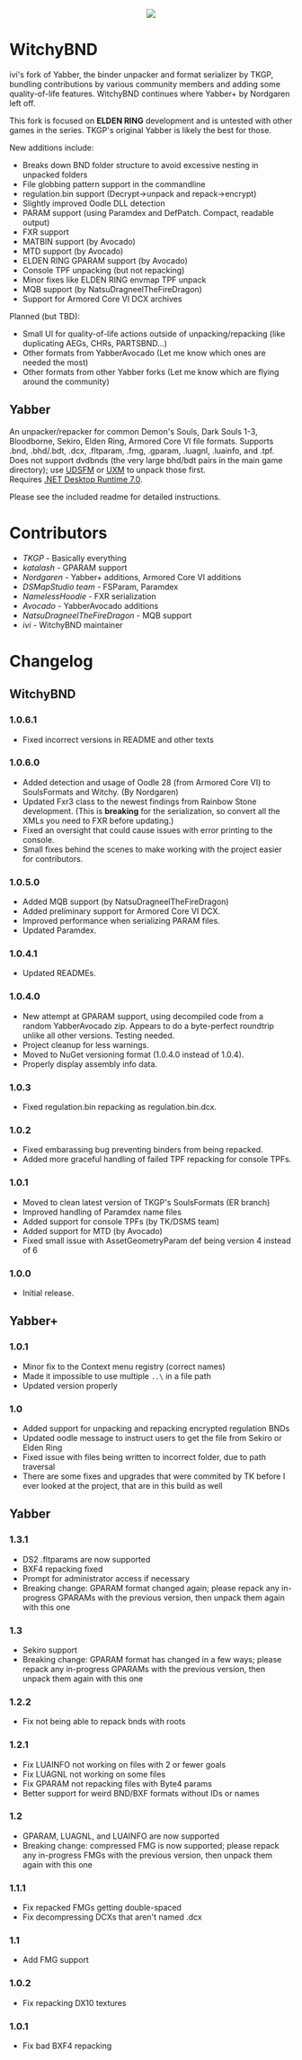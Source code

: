 <p align="center">
  <img src="https://github.com/ividyon/WitchyBND/blob/main/public/logo.png?raw=true" />
</p>

# WitchyBND
ivi's fork of Yabber, the binder unpacker and format serializer by TKGP, bundling contributions by various community members and adding some quality-of-life features.
WitchyBND continues where Yabber+ by Nordgaren left off.

This fork is focused on **ELDEN RING** development and is untested with other games in the series. TKGP's original Yabber is likely the best for those.

New additions include:
* Breaks down BND folder structure to avoid excessive nesting in unpacked folders
* File globbing pattern support in the commandline
* regulation.bin support (Decrypt->unpack and repack->encrypt)
* Slightly improved Oodle DLL detection
* PARAM support (using Paramdex and DefPatch. Compact, readable output)
* FXR support
* MATBIN support (by Avocado)
* MTD support (by Avocado)
* ELDEN RING GPARAM support (by Avocado)
* Console TPF unpacking (but not repacking)
* Minor fixes like ELDEN RING envmap TPF unpack
* MQB support (by NatsuDragneelTheFireDragon)
* Support for Armored Core VI DCX archives

Planned (but TBD):
* Small UI for quality-of-life actions outside of unpacking/repacking (like duplicating AEGs, CHRs, PARTSBND...)
* Other formats from YabberAvocado (Let me know which ones are needed the most)
* Other formats from other Yabber forks (Let me know which are flying around the community)

## Yabber
An unpacker/repacker for common Demon's Souls, Dark Souls 1-3, Bloodborne, Sekiro, Elden Ring, Armored Core VI file formats. Supports .bnd, .bhd/.bdt, .dcx, .fltparam, .fmg, .gparam, .luagnl, .luainfo, and .tpf.
Does not support dvdbnds (the very large bhd/bdt pairs in the main game directory); use [UDSFM](https://www.nexusmods.com/darksouls/mods/1304) or [UXM](https://www.nexusmods.com/sekiro/mods/26) to unpack those first.  
Requires [.NET Desktop Runtime 7.0](https://dotnet.microsoft.com/en-us/download/dotnet/thank-you/runtime-desktop-7.0.5-windows-x64-installer).  

Please see the included readme for detailed instructions.  

# Contributors
* *TKGP* - Basically everything
* *katalash* - GPARAM support
* *Nordgaren* - Yabber+ additions, Armored Core VI additions
* *DSMapStudio team* - FSParam, Paramdex
* *NamelessHoodie* - FXR serialization
* *Avocado* - YabberAvocado additions
* *NatsuDragneelTheFireDragon* - MQB support
* *ivi* - WitchyBND maintainer

# Changelog
## WitchyBND

### 1.0.6.1

* Fixed incorrect versions in README and other texts

### 1.0.6.0

* Added detection and usage of Oodle 28 (from Armored Core VI) to SoulsFormats and Witchy. (By Nordgaren)
* Updated Fxr3 class to the newest findings from Rainbow Stone development. (This is **breaking** for the serialization, so convert all the XMLs you need to FXR before updating.)
* Fixed an oversight that could cause issues with error printing to the console.
* Small fixes behind the scenes to make working with the project easier for contributors.

### 1.0.5.0
* Added MQB support (by NatsuDragneelTheFireDragon)
* Added preliminary support for Armored Core VI DCX.
* Improved performance when serializing PARAM files.
* Updated Paramdex.

### 1.0.4.1
* Updated READMEs.

### 1.0.4.0
* New attempt at GPARAM support, using decompiled code from a random YabberAvocado zip. Appears to do a byte-perfect roundtrip unlike all other versions. Testing needed.
* Project cleanup for less warnings.
* Moved to NuGet versioning format (1.0.4.0 instead of 1.0.4).
* Properly display assembly info data.

### 1.0.3
* Fixed regulation.bin repacking as regulation.bin.dcx.

### 1.0.2
* Fixed embarassing bug preventing binders from being repacked.
* Added more graceful handling of failed TPF repacking for console TPFs.

### 1.0.1
* Moved to clean latest version of TKGP's SoulsFormats (ER branch)
* Improved handling of Paramdex name files
* Added support for console TPFs (by TK/DSMS team)
* Added support for MTD (by Avocado)
* Fixed small issue with AssetGeometryParam def being version 4 instead of 6

### 1.0.0
* Initial release.

## Yabber+
### 1.0.1 
* Minor fix to the Context menu registry (correct names)  
* Made it impossible to use multiple `..\` in a file path
* Updated version properly  

### 1.0  
* Added support for unpacking and repacking encrypted regulation BNDs  
* Updated oodle message to instruct users to get the file from Sekiro or Elden Ring  
* Fixed issue with files being written to incorrect folder, due to path traversal  
* There are some fixes and upgrades that were commited by TK before I ever looked at the project, that are in this build as well  

## Yabber
### 1.3.1
* DS2 .fltparams are now supported
* BXF4 repacking fixed
* Prompt for administrator access if necessary
* Breaking change: GPARAM format changed again; please repack any in-progress GPARAMs with the previous version, then unpack them again with this one

### 1.3
* Sekiro support
* Breaking change: GPARAM format has changed in a few ways; please repack any in-progress GPARAMs with the previous version, then unpack them again with this one

### 1.2.2
* Fix not being able to repack bnds with roots

### 1.2.1
* Fix LUAINFO not working on files with 2 or fewer goals
* Fix LUAGNL not working on some files
* Fix GPARAM not repacking files with Byte4 params
* Better support for weird BND/BXF formats without IDs or names

### 1.2
* GPARAM, LUAGNL, and LUAINFO are now supported
* Breaking change: compressed FMG is now supported; please repack any in-progress FMGs with the previous version, then unpack them again with this one

### 1.1.1
* Fix repacked FMGs getting double-spaced
* Fix decompressing DCXs that aren't named .dcx

### 1.1
* Add FMG support

### 1.0.2
* Fix repacking DX10 textures

### 1.0.1
* Fix bad BXF4 repacking